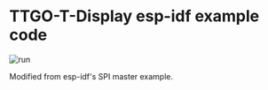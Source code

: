 # TTGO-T-Display esp-idf example code

![run](_photo/ttgo-t-display.jpg)

Modified from esp-idf's SPI master example.